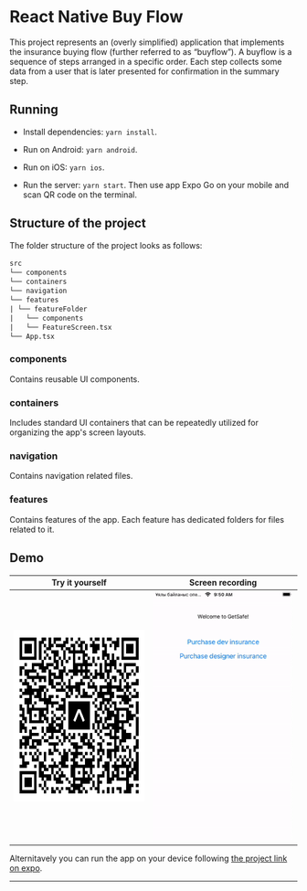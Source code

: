 # React Native Buy Flow

This project represents an (overly simplified) application that implements the insurance
buying flow (further referred to as “buyflow”). A buyflow is a sequence of steps arranged in
a specific order. Each step collects some data from a user that is later presented for
confirmation in the summary step.

## Running

- Install dependencies: `yarn install`.

- Run on Android: `yarn android`.

- Run on iOS: `yarn ios`.

- Run the server: `yarn start`. Then use app Expo Go on your mobile and scan QR code on the terminal.

## Structure of the project

The folder structure of the project looks as follows:

```
src
└── components
└── containers
└── navigation
└── features
| └── featureFolder
|   └── components
|   └── FeatureScreen.tsx
└── App.tsx
```

### components

Contains reusable UI components.

### containers

Includes standard UI containers that can be repeatedly utilized for organizing the app's screen layouts.

### navigation

Contains navigation related files.

### features

Contains features of the app. Each feature has dedicated folders for files related to it.

## Demo

| Try it yourself | Screen recording |
| ------------- | ------------- |
| <img width="300" height="300" src="demo/expoQR.png" /> | ![buy insurance flow](demo/buyFlow.gif) |

Alternitavely you can run the app on your device following [the project link on expo](https://expo.dev/@arkalykakash/react-native-buy-flow?serviceType=classic&distribution=expo-go).

---
